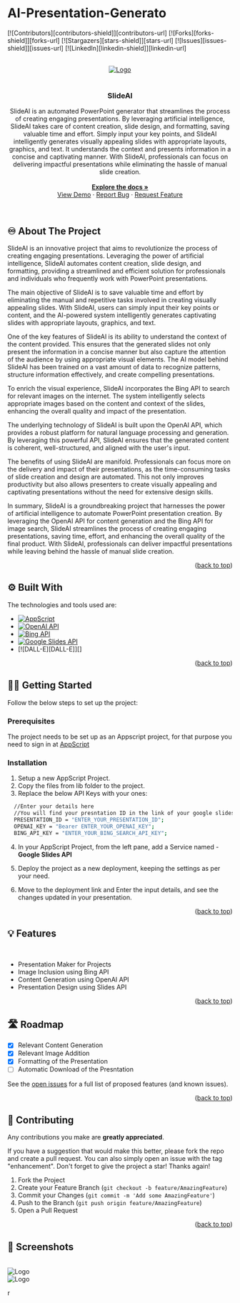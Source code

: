 # AI-Presentation-Generato<a name="readme-top"></a>

[![Contributors][contributors-shield]][contributors-url]
[![Forks][forks-shield]][forks-url]
[![Stargazers][stars-shield]][stars-url]
[![Issues][issues-shield]][issues-url]
[![LinkedIn][linkedin-shield]][linkedin-url]

<!-- PROJECT LOGO -->
<br/>
<div align="center">
  <a href="https://github.com/siddhesh-desai/SlideAI">
    <img src="images/SlideAI-logo.png" alt="Logo">
  </a>
    <br>
    <br>

  <h3 align="center"><b>SlideAI</b></h3>

  <p align="center">
    SlideAI is an automated PowerPoint generator that streamlines the process of creating engaging presentations. By leveraging artificial intelligence, SlideAI takes care of content creation, slide design, and formatting, saving valuable time and effort. Simply input your key points, and SlideAI intelligently generates visually appealing slides with appropriate layouts, graphics, and text. It understands the context and presents information in a concise and captivating manner. With SlideAI, professionals can focus on delivering impactful presentations while eliminating the hassle of manual slide creation.
    <br />
    <br>
    <a href="https://github.com/siddhesh-desai/SlideAI"><strong>Explore the docs »</strong></a>
    <br />
    <a href="https://github.com/siddhesh-desai/SlideAI">View Demo</a>
    ·
    <a href="https://github.com/siddhesh-desai/SlideAI/issues">Report Bug</a>
    ·
    <a href="https://github.com/siddhesh-desai/SlideAI/issues">Request Feature</a>
  </p>
</div>

<!-- ABOUT THE PROJECT -->
<br>

## ♾️ About The Project

SlideAI is an innovative project that aims to revolutionize the process of creating engaging presentations. Leveraging the power of artificial intelligence, SlideAI automates content creation, slide design, and formatting, providing a streamlined and efficient solution for professionals and individuals who frequently work with PowerPoint presentations.

The main objective of SlideAI is to save valuable time and effort by eliminating the manual and repetitive tasks involved in creating visually appealing slides. With SlideAI, users can simply input their key points or content, and the AI-powered system intelligently generates captivating slides with appropriate layouts, graphics, and text.

One of the key features of SlideAI is its ability to understand the context of the content provided. This ensures that the generated slides not only present the information in a concise manner but also capture the attention of the audience by using appropriate visual elements. The AI model behind SlideAI has been trained on a vast amount of data to recognize patterns, structure information effectively, and create compelling presentations.

To enrich the visual experience, SlideAI incorporates the Bing API to search for relevant images on the internet. The system intelligently selects appropriate images based on the content and context of the slides, enhancing the overall quality and impact of the presentation.

The underlying technology of SlideAI is built upon the OpenAI API, which provides a robust platform for natural language processing and generation. By leveraging this powerful API, SlideAI ensures that the generated content is coherent, well-structured, and aligned with the user's input.

The benefits of using SlideAI are manifold. Professionals can focus more on the delivery and impact of their presentations, as the time-consuming tasks of slide creation and design are automated. This not only improves productivity but also allows presenters to create visually appealing and captivating presentations without the need for extensive design skills.

In summary, SlideAI is a groundbreaking project that harnesses the power of artificial intelligence to automate PowerPoint presentation creation. By leveraging the OpenAI API for content generation and the Bing API for image search, SlideAI streamlines the process of creating engaging presentations, saving time, effort, and enhancing the overall quality of the final product. With SlideAI, professionals can deliver impactful presentations while leaving behind the hassle of manual slide creation.

<p align="right">(<a href="#readme-top">back to top</a>)</p>

## ⚙️ Built With

The technologies and tools used are:

- [![AppScript][app-script]][app-script-url]
- [![OpenAI API][openai]][openai-url]
- [![Bing API][bing]][bing-url]
- [![Google Slides API][googleslides]][googleslides-url]
-  [![DALL-E][DALL-E]][]

<p align="right">(<a href="#readme-top">back to top</a>)</p>

<!-- GETTING STARTED -->

## 🧑‍💻 Getting Started

Follow the below steps to set up the project:

### Prerequisites

The project needs to be set up as an Appscript project, for that purpose you need to sign in at [AppScript](https://script.google.com/u/1/home/start)

### Installation

1. Setup a new AppScript Project.
2. Copy the files from lib folder to the project.
3. Replace the below API Keys with your ones:

```sh
  //Enter your details here
  //You will find your presntation ID in the link of your google slides.
  PRESENTATION_ID = "ENTER_YOUR_PRESENTATION_ID";
  OPENAI_KEY = "Bearer ENTER_YOUR_OPENAI_KEY";
  BING_API_KEY = "ENTER_YOUR_BING_SEARCH_API_KEY";
```

4. In your AppScript Project, from the left pane, add a Service named - **Google Slides API**

5. Deploy the project as a new deployment, keeping the settings as per your need.

6. Move to the deployment link and Enter the input details, and see the changes updated in your presentation.

<p align="right">(<a href="#readme-top">back to top</a>)</p>

<!-- USAGE EXAMPLES -->

## 💡 Features

<br>

- Presentation Maker for Projects
- Image Inclusion using Bing API
- Content Generation using OpenAI API
- Presentation Design using Slides API

<p align="right">(<a href="#readme-top">back to top</a>)</p>

<!-- ROADMAP -->

## 🛣️ Roadmap

- [x] Relevant Content Generation
- [x] Relevant Image Addition
- [x] Formatting of the Presentation
- [ ] Automatic Download of the Presntation

See the [open issues](https://github.com/siddhesh-desai/SlideAI/issues) for a full list of proposed features (and known issues).

<p align="right">(<a href="#readme-top">back to top</a>)</p>

<!-- CONTRIBUTING -->

## 👣 Contributing

Any contributions you make are **greatly appreciated**.

If you have a suggestion that would make this better, please fork the repo and create a pull request. You can also simply open an issue with the tag "enhancement".
Don't forget to give the project a star! Thanks again!

1. Fork the Project
2. Create your Feature Branch (`git checkout -b feature/AmazingFeature`)
3. Commit your Changes (`git commit -m 'Add some AmazingFeature'`)
4. Push to the Branch (`git push origin feature/AmazingFeature`)
5. Open a Pull Request

<p align="right">(<a href="#readme-top">back to top</a>)</p>


## 📸 Screenshots

<br>
<img src="images/slideAI-UI.png" alt="Logo">
<br>
<img src="images/slideAI-sample.png" alt="Logo">


[app-script]: https://img.shields.io/badge/AppScript-000000?style=for-the-badge&logo=javascript&logoColor=white
[app-script-url]: https://developers.google.com/apps-script/
[openai]: https://img.shields.io/badge/OpenAI-0769AD?style=for-the-badge&logo=OpenAI&logoColor=white
[openai-url]: https://platform.openai.com/docs/introduction
[bing]: https://img.shields.io/badge/BingAPI-20232A?style=for-the-badge&logo=microsoftbing&logoColor=61DAFB
[bing-url]: https://www.microsoft.com/en-us/bing/apis
[googleslides]: https://img.shields.io/badge/GoogleSlides-000000?style=for-the-badge&logo=google&logoColor=white
[googleslides-url]: https://developers.google.com/slides/
r
